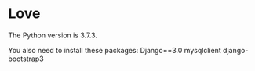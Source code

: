 # Love
The Python version is 3.7.3.

You also need to install these packages:
Django==3.0
mysqlclient
django-bootstrap3
